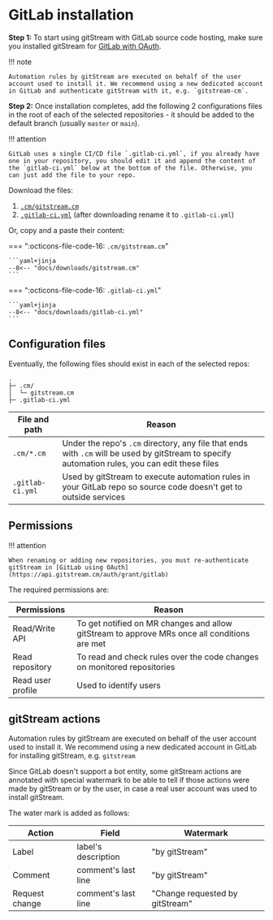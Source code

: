 # GitLab installation 

**Step 1:** To start using gitStream with GitLab source code hosting, make sure you installed gitStream for [GitLab with OAuth](https://api.gitstream.cm/auth/grant/gitlab).

!!! note 

	Automation rules by gitStream are executed on behalf of the user account used to install it. We recommend using a new dedicated account in GitLab and authenticate gitStream with it, e.g. `gitstream-cm`.

**Step 2:** Once installation completes, add the following 2 configurations files in the root of each of the selected repositories - it should be added to the default branch (usually `master` or `main`).

!!! attention 

	GitLab uses a single CI/CD file `.gitlab-ci.yml`, if you already have one in your repository, you should edit it and append the content of the `gitlab-ci.yml` below at the bottom of the file. Otherwise, you can just add the file to your repo.  

Download the files:

1. [`.cm/gitstream.cm`](/downloads/gitstream.cm)
2. [`.gitlab-ci.yml`](/downloads/gitlab-ci.yml) (after downloading rename it to `.gitlab-ci.yml`)

Or, copy and a paste their content:

=== ":octicons-file-code-16: `.cm/gitstream.cm`"

    ```yaml+jinja
    --8<-- "docs/downloads/gitstream.cm"
    ```
=== ":octicons-file-code-16: `.gitlab-ci.yml`"

    ```yaml+jinja   
    --8<-- "docs/downloads/gitlab-ci.yml"
    ```

## Configuration files

Eventually, the following files should exist in each of the selected repos:

```
.
├─ .cm/
│  └─ gitstream.cm
├─ .gitlab-ci.yml
```

| File and path         | Reason |
|-----------------------|----------------------------------------|
| `.cm/*.cm`    | Under the repo's `.cm` directory, any file that ends with `.cm` will be used by gitStream to specify automation rules, you can edit these files |
| `.gitlab-ci.yml` | Used by gitStream to execute automation rules in your GitLab repo so source code doesn't get to outside services |

## Permissions

!!! attention 

	When renaming or adding new repositories, you must re-authenticate gitStream in [GitLab using OAuth](https://api.gitstream.cm/auth/grant/gitlab)

The required permissions are: 

| Permissions           | Reason |
|----------------------|-------------------------------------------------------|
| Read/Write API | To get notified on MR changes and allow gitStream to approve MRs once all conditions are met |
| Read repository | To read and check rules over the code changes on monitored repositories |
| Read user profile | Used to identify users |

## gitStream actions

Automation rules by gitStream are executed on behalf of the user account used to install it. We recommend using a new dedicated account in GitLab for installing gitStream, e.g. `gitstream`

Since GitLab doesn't support a bot entity, some gitStream actions are annotated with special watermark to be able to tell if those actions were made by gitStream or by the user, in case a real user account was used to install gitStream. 

The water mark is added as follows:

| Action  | Field   | Watermark |
| ------- | ------- | --------- |
| Label   | label's description | "by gitStream" |
| Comment | comment's last line | "by gitStream" |
| Request change | comment's last line | "Change requested by gitStream" |

